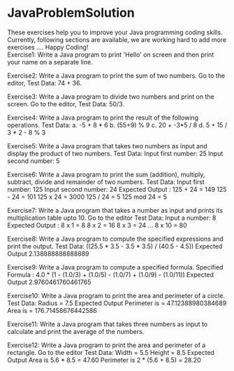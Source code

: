 # JavaProblemSolution
 These exercises help you to improve your Java programming coding skills. Currently, following sections are available, we are working hard to add more exercises .... Happy Coding!
 <br>
 Exercise1:
 Write a Java program to print 'Hello' on screen and then print your name on a separate line.<br>
 
 Exercise2: 
 Write a Java program to print the sum of two numbers. Go to the editor,
 Test Data: 74 + 36.<br>
 
 Exercise3: 
 Write a Java program to divide two numbers and print on the screen. Go to the editor, 
 Test Data: 50/3.<br>
 
 Exercise4: 
 Write a Java program to print the result of the following operations.
 Test Data:
 a. -5 + 8 * 6
 b. (55+9) % 9
 c. 20 + -3*5 / 8
 d. 5 + 15 / 3 * 2 - 8 % 3<br>
 
 Exercise5: 
 Write a Java program that takes two numbers as input and display the product of two numbers.
 Test Data:
 Input first number: 25
 Input second number: 5<br>
 
 Exercise6: 
 Write a Java program to print the sum (addition), multiply, subtract, divide and remainder of two numbers.
 Test Data:
 Input first number: 125
 Input second number: 24
 Expected Output :
 125 + 24 = 149
 125 - 24 = 101
 125 x 24 = 3000
 125 / 24 = 5
 125 mod 24 = 5<br>
 
 Exercise7: 
 Write a Java program that takes a number as input and prints its multiplication table upto 10. Go to the editor
 Test Data:
 Input a number: 8
 Expected Output :
 8 x 1 = 8
 8 x 2 = 16
 8 x 3 = 24
 ...
 8 x 10 = 80<br>
 
 Exercise8:
 Write a Java program to compute the specified expressions and print the output.
 Test Data:
 ((25.5 * 3.5 - 3.5 * 3.5) / (40.5 - 4.5))
 Expected Output
 2.138888888888889<br>
 
 Exercise9: 
 Write a Java program to compute a specified formula.
 Specified Formula :
 4.0 * (1 - (1.0/3) + (1.0/5) - (1.0/7) + (1.0/9) - (1.0/11))
 Expected Output
 2.9760461760461765<br>
 
 Exercise10: 
 Write a Java program to print the area and perimeter of a circle.
 Test Data:
 Radius = 7.5
 Expected Output
 Perimeter is = 47.12388980384689
 Area is = 176.71458676442586<br>
 
 Exercise11: 
 Write a Java program that takes three numbers as input to calculate and print the average of the numbers.
 
 Exercise12: 
 Write a Java program to print the area and perimeter of a rectangle. Go to the editor
 Test Data:
 Width = 5.5 Height = 8.5
 Expected Output
 Area is 5.6 * 8.5 = 47.60
 Perimeter is 2 * (5.6 + 8.5) = 28.20<br>
 

